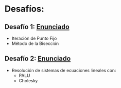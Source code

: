 # Desafíos:

## Desafío 1: [Enunciado](./desafio_1.ipynb)
  * Iteración de Punto Fijo
  * Método de la Bisección

## Desafío 2: [Enunciado](./desafio_2.ipynb)
  * Resolución de sistemas de ecuaciones lineales con:
    - PALU
    - Cholesky